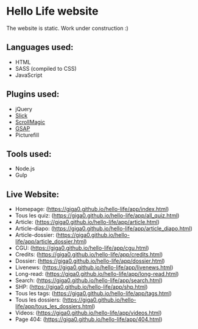 # Hello Life website

The website is static.
Work under construction :)

## Languages used:
- HTML
- SASS (compiled to CSS)
- JavaScript

## Plugins used: 
- jQuery
- [Slick](http://kenwheeler.github.io/slick/)
- [ScrollMagic](http://scrollmagic.io/)
- [GSAP](https://greensock.com/gsap)
- Picturefill

## Tools used: 
- Node.js
- Gulp

## Live Website:
- Homepage: (https://giga0.github.io/hello-life/app/index.html)
- Tous les quiz: (https://giga0.github.io/hello-life/app/all_quiz.html)
- Article: (https://giga0.github.io/hello-life/app/article.html)
- Article-diapo: (https://giga0.github.io/hello-life/app/article_diapo.html)
- Article-dossier: (https://giga0.github.io/hello-life/app/article_dossier.html)
- CGU: (https://giga0.github.io/hello-life/app/cgu.html)
- Credits: (https://giga0.github.io/hello-life/app/credits.html)
- Dossier: (https://giga0.github.io/hello-life/app/dossier.html)
- Livenews: (https://giga0.github.io/hello-life/app/livenews.html)
- Long-read: (https://giga0.github.io/hello-life/app/long-read.html)
- Search: (https://giga0.github.io/hello-life/app/search.html)
- SHP: (https://giga0.github.io/hello-life/app/shp.html)
- Tous les tags: (https://giga0.github.io/hello-life/app/tags.html)
- Tous les dossiers: (https://giga0.github.io/hello-life/app/tous_les_dossiers.html)
- Videos: (https://giga0.github.io/hello-life/app/videos.html)
- Page 404: (https://giga0.github.io/hello-life/app/404.html)